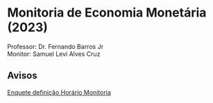 # Monitoria de Economia Monetária (2023)
Professor: Dr. Fernando Barros Jr
<br>
Monitor: Samuel Levi Alves Cruz
<br>

## Avisos
[Enquete definição Horário Monitoria](https://docs.google.com/forms/d/e/1FAIpQLSch8rkEEXwBOCeyZu6Aia3vxu_xvd-lErFXAuKr3t44Sy4Yvw/viewform?pli=1)
